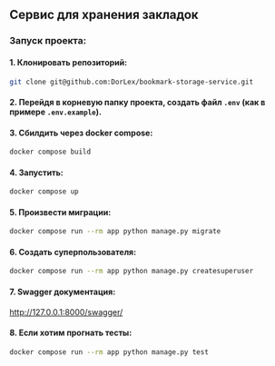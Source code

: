 ## Сервис для хранения закладок

### Запуск проекта:

#### 1. Клонировать репозиторий:

```bash
git clone git@github.com:DorLex/bookmark-storage-service.git
```

#### 2. Перейдя в корневую папку проекта, создать файл `.env` (как в примере `.env.example`).

#### 3. Сбилдить через docker compose:

```bash
docker compose build
```

#### 4. Запустить:

```bash
docker compose up
```

#### 5. Произвести миграции:

```bash
docker compose run --rm app python manage.py migrate
```

#### 6. Создать суперпользователя:

```bash
docker compose run --rm app python manage.py createsuperuser
```

#### 7. Swagger документация:

http://127.0.0.1:8000/swagger/

#### 8. Если хотим прогнать тесты:

```bash
docker compose run --rm app python manage.py test
```
